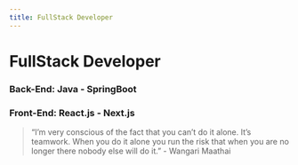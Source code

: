 ```yaml
---
title: FullStack Developer
---
```


# FullStack Developer
### Back-End: Java - SpringBoot  
### Front-End: React.js - Next.js

> “I’m very conscious of the fact that you can’t do it alone. It’s teamwork. When you do it alone you run the risk that when you are no longer there nobody else will do it.” - Wangari Maathai
